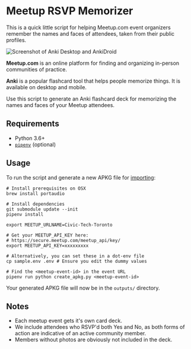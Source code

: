 # Meetup RSVP Memorizer

This is a quick little script for helping Meetup.com event organizers
remember the names and faces of attendees, taken from their public profiles.

![Screenshot of Anki Desktop and AnkiDroid](https://imgur.com/h471IJt.png)

**Meetup.com** is an online platform for finding and organizing
in-person communities of practice.

**Anki** is a popular flashcard tool that helps people memorize things.
It is available on desktop and mobile.

Use this script to generate an Anki flashcard deck for memorizing the
names and faces of your Meetup attendees.

## Requirements

* Python 3.6+
* [`pipenv`](https://pipenv.readthedocs.io/en/latest/#install-pipenv-today) (optional)

## Usage

To run the script and generate a new APKG file for
[importing](https://ankidroid.org/docs/manual.html#importing):

```
# Install prerequisites on OSX
brew install portaudio

# Install dependencies
git submodule update --init
pipenv install

export MEETUP_URLNAME=Civic-Tech-Toronto

# Get your MEETUP_API_KEY here:
# https://secure.meetup.com/meetup_api/key/
export MEETUP_API_KEY=xxxxxxxxx

# Alternatively, you can set these in a dot-env file
cp sample.env .env # Ensure you edit the dummy values

# Find the <meetup-event-id> in the event URL
pipenv run python create_apkg.py <meetup-event-id>
```

Your generated APKG file will now be in the `outputs/` directory.

## Notes

* Each meetup event gets it's own card deck.
* We include attendees who RSVP'd both Yes and No, as both forms of
  action are indicative of an active community member.
* Members without photos are obviously not included in the deck.
